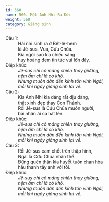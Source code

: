 ```yaml
---
id: 560
name: 560. Một Anh Nhi Ra Đời
weight: 560
category: Giáng sinh
---
```

<dl><dt>Câu 1:</dt><dd data-verse="1">Hài nhi sinh ra ở Bết-lê-hem <br/>là Jê-sus, Vua, Cứu Chúa. <br/>Kìa ngôi sao kia chiếu sáng <br/>huy hoàng đem tin tức vui lớn đây. </dd><dt>Điệp khúc:</dt><dd data-chorus="1"><em>Jê-sus chỉ có máng chiên thay giường, <br/>nệm ấm chỉ là cỏ khô. <br/>Nhưng muôn dân đến kính tôn vinh Ngài, <br/>mỗi khi ngày giáng sinh lại về. </em></dd><dt>Câu 2:</dt><dd data-verse="2">Kìa Anh Nhi kia dáng rất dịu dàng, <br/>thật xinh đẹp thay Con Thánh. <br/>Rồi Jê-sus là Cứu Chúa muôn người, <br/>bài nhân ái ca hát lên. </dd><dt>Điệp khúc:</dt><dd data-chorus="1"><em>Jê-sus chỉ có máng chiên thay giường, <br/>nệm ấm chỉ là cỏ khô. <br/>Nhưng muôn dân đến kính tôn vinh Ngài, <br/>mỗi khi ngày giáng sinh lại về. </em></dd><dt>Câu 3:</dt><dd data-verse="3">Rồi Jê-sus cam chết trên thập hình, <br/>Ngài là Cứu Chúa nhân thế. <br/>Đừng quên thân kia huyết tuôn chan hòa <br/>hầu thanh tẩy anh với tôi. </dd><dt>Điệp khúc:</dt><dd data-chorus="1"><em>Jê-sus chỉ có máng chiên thay giường, <br/>nệm ấm chỉ là cỏ khô. <br/>Nhưng muôn dân đến kính tôn vinh Ngài, <br/>mỗi khi ngày giáng sinh lại về. </em></dd></dl>

